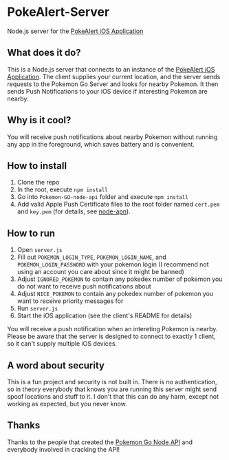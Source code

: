 # PokeAlert-Server

Node.js server for the [PokeAlert iOS Application](https://github.com/BlackWolf/PokeAlert-Client-iOS)

## What does it do?
This is a Node.js server that connects to an instance of the [PokeAlert iOS Application](https://github.com/BlackWolf/PokeAlert-Client-iOS). The client supplies your current location, and the server sends requests to the Pokemon Go Server and looks for nearby Pokemon. It then sends Push Notifications to your iOS device if interesting Pokemon are nearby.

## Why is it cool?
You will receive push notifications about nearby Pokemon without running any app in the foreground, which saves battery and is convenient.

## How to install
1. Clone the repo
2. In the root, execute `npm install`
3. Go into `Pokemon-GO-node-api` folder and execute `npm install` 
4. Add valid Apple Push Certificate files to the root folder named `cert.pem` and `key.pem` (for details, see [node-apn](https://github.com/argon/node-apn)).

## How to run
1. Open `server.js`
2. Fill out `POKEMON_LOGIN_TYPE`, `POKEMON_LOGIN_NAME`, and `POKEMON_LOGIN_PASSWORD` with your pokemon login (I recommend not using an account you care about since it might be banned)
3. Adjust `IGNORED_POKEMON` to contain any pokedex number of pokemon you do not want to receive push notifications about
4. Adjust `NICE_POKEMON` to contain any pokedex number of pokemon you want to receive priority messages for
5. Run `server.js`
6. Start the iOS application (see the client's README for details)

You will receive a push notification when an intereting Pokemon is nearby. Please be aware that the server is designed to connect to exactly 1 client, so it can't supply multiple iOS devices.

## A word about security
This is a fun project and security is not built in. There is no authentication, so in theory everybody that knows you are running this server might send spoof locations and stuff to it. I don't that this can do any harm, except not working as expected, but you never know.

## Thanks
Thanks to the people that created  the [Pokemon Go Node API](https://github.com/Armax/Pokemon-GO-node-api) and everybody involved in cracking the API!